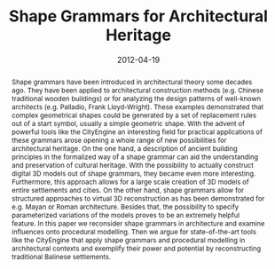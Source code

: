 ---
abstract: Shape grammars have been introduced in architectural theory some decades
  ago. They have been applied to architectural construction methods (e.g. Chinese
  traditional wooden buildings) or for analyzing the design patterns of well-known
  architects (e.g. Palladio, Frank Lloyd-Wright). These examples demonstrated that
  complex geometrical shapes could be generated by a set of replacement rules out
  of a start symbol, usually a simple geometric shape. With the advent of powerful
  tools like the CityEngine an interesting field for practical applications of these
  grammars arose opening a whole range of new possibilities for architectural heritage.
  On the one hand, a description of ancient building principles in the formalized
  way of a shape grammar can aid the understanding and preservation of cultural heritage.
  With the possibility to actually construct digital 3D models out of shape grammars,
  they became even more interesting. Furthermore, this approach allows for a large
  scale creation of 3D models of entire settlements and cities. On the other hand,
  shape grammars allow for structured approaches to virtual 3D reconstruction as has
  been demonstrated for e.g. Mayan or Roman architecture. Besides that, the possibility
  to specify parameterized variations of the models proves to be an extremely helpful
  feature. In this paper we reconsider shape grammars in architecture and examine
  influences onto procedural modelling. Then we argue for state-of-the-art tools like
  the CityEngine that apply shape grammars and procedural modelling in architectural
  contexts and exemplify their power and potential by reconstructing traditional Balinese
  settlements.
authors:
- Monika Di Angelo
- Peter Ferschin
- Galina Paskaleva
date: '2012-04-19'
featured: false
links:
- name: Publik
  url: https://publik.tuwien.ac.at/showentry.php?ID=207796&lang=2
publication: 'Vortrag: 1-ICAUD, Tirana; 19.04.2012 - 21.04.2012; in: "Proceedings:
  First International Conference on Architecture and Urban Design", A. Hysa (Hrg.);
  Epoka University Press, Tirana (2012), ISBN: 9789928-135-01-8; S. 107 - 116'
publication_types:
- '1'
publishDate: '2012-04-19'
title: Shape Grammars for Architectural Heritage
url_pdf: http://publik.tuwien.ac.at/files/PubDat_207796.pdf
---